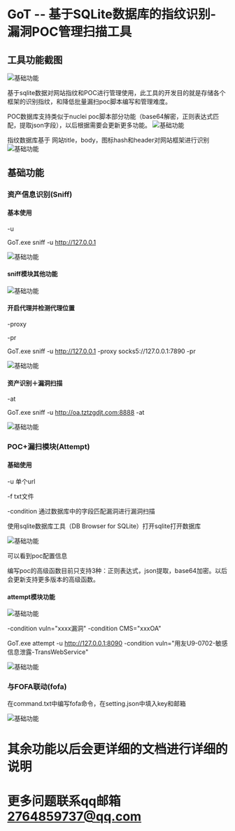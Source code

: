 # GoT -- 基于SQLite数据库的指纹识别-漏洞POC管理扫描工具

## 工具功能截图
![基础功能](图片\1.jpg )

基于sqlite数据对网站指纹和POC进行管理使用，此工具的开发目的就是存储各个框架的识别指纹，和降低批量漏扫poc脚本编写和管理难度。

POC数据库支持类似于nuclei poc脚本部分功能（base64解密，正则表达式匹配，提取json字段），以后根据需要会更新更多功能。
![基础功能](图片\poc.jpg )

指纹数据库基于 网站title，body，图标hash和header对网站框架进行识别
![基础功能](图片\指纹.jpg )

## 基础功能

### 资产信息识别(Sniff)

#### 基本使用

-u

GoT.exe sniff -u http://127.0.0.1

![基础功能](图片\3.jpg )

#### sniff模块其他功能

![基础功能](图片\4.jpg)

#### 开启代理并检测代理位置

-proxy

-pr

GoT.exe sniff -u http://127.0.0.1 -proxy socks5://127.0.0.1:7890 -pr

![基础功能](图片\5.jpg)

#### 资产识别＋漏洞扫描

-at

GoT.exe sniff -u http://oa.tztzgdjt.com:8888 -at

![基础功能](图片\6.jpg)

### POC+漏扫模块(Attempt)

#### 基础使用

-u 单个url

-f txt文件

-condition 通过数据库中的字段匹配漏洞进行漏洞扫描

使用sqlite数据库工具（DB Browser for SQLite）打开sqlite打开数据库

![基础功能](图片\7.jpg)

可以看到poc配置信息

编写poc的高级函数目前只支持3种：正则表达式，json提取，base64加密。以后会更新支持更多版本的高级函数。

#### attempt模块功能

![基础功能](图片\8.jpg)

-condition vuln="xxxx漏洞"
-condition CMS="xxxOA"

GoT.exe attempt -u http://127.0.0.1:8090  -condition vuln="用友U9-0702-敏感信息泄露-TransWebService" 

![基础功能](图片\9.jpg)

### 与FOFA联动(fofa)

在command.txt中编写fofa命令，在setting.json中填入key和邮箱

![基础功能](图片\12.jpg)

# 其余功能以后会更详细的文档进行详细的说明

# 更多问题联系qq邮箱 2764859737@qq.com
